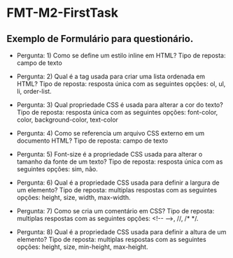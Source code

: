 # FMT-M2-FirstTask

## Exemplo de Formulário para questionário.

- Pergunta: 1) Como se define um estilo inline em HTML?
Tipo de reposta: campo de texto

- Pergunta: 2) Qual é a tag usada para criar uma lista ordenada em HTML?
Tipo de reposta: resposta única com as seguintes opções: ol, ul, li, order-list.

- Pergunta: 3) Qual propriedade CSS é usada para alterar a cor do texto?
Tipo de reposta: resposta única com as seguintes opções: font-color, color, background-color, text-color

- Pergunta: 4) Como se referencia um arquivo CSS externo em um documento HTML?
Tipo de reposta: campo de texto

- Pergunta: 5) Font-size é a propriedade CSS usada para alterar o tamanho da fonte de um texto?
Tipo de reposta: resposta única com as seguintes opções: sim, não.

- Pergunta: 6) Qual é a propriedade CSS usada para definir a largura de um elemento?
Tipo de reposta: multiplas respostas com as seguintes opções: height, size, width, max-width.

- Pergunta: 7) Como se cria um comentário em CSS?
Tipo de reposta: multiplas respostas com as seguintes opções: &lt;!-- --&gt;, //, /* */.

- Pergunta: 8) Qual é a propriedade CSS usada para definir a altura de um elemento?
Tipo de reposta: multiplas respostas com as seguintes opções: height, size, min-height, max-height.